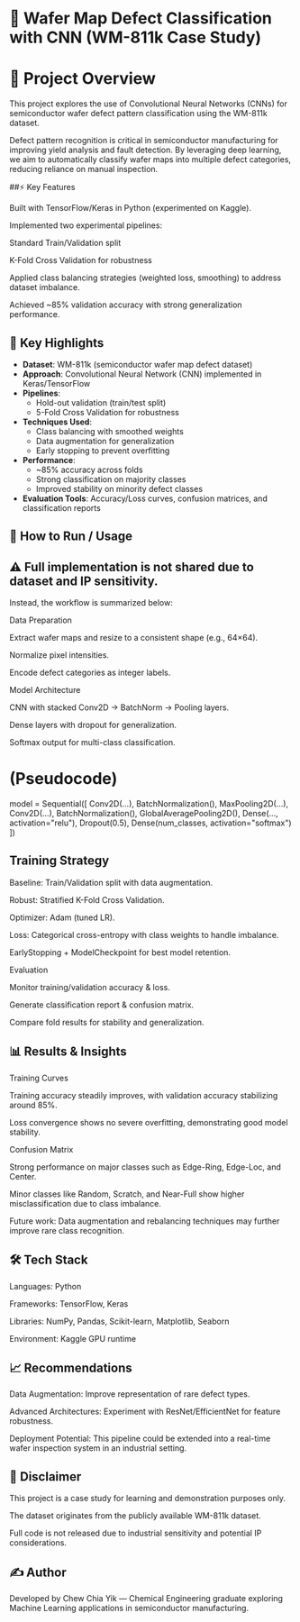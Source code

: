 # 🧠 Wafer Map Defect Classification with CNN (WM-811k Case Study)
# 📌 Project Overview

This project explores the use of Convolutional Neural Networks (CNNs) for semiconductor wafer defect pattern classification using the WM-811k dataset.

Defect pattern recognition is critical in semiconductor manufacturing for improving yield analysis and fault detection. By leveraging deep learning, we aim to automatically classify wafer maps into multiple defect categories, reducing reliance on manual inspection.

##⚡ Key Features

Built with TensorFlow/Keras in Python (experimented on Kaggle).

Implemented two experimental pipelines:

Standard Train/Validation split

K-Fold Cross Validation for robustness

Applied class balancing strategies (weighted loss, smoothing) to address dataset imbalance.

Achieved ~85% validation accuracy with strong generalization performance.

## 🔑 Key Highlights

- **Dataset**: WM-811k (semiconductor wafer map defect dataset)  
- **Approach**: Convolutional Neural Network (CNN) implemented in Keras/TensorFlow  
- **Pipelines**:  
  - Hold-out validation (train/test split)  
  - 5-Fold Cross Validation for robustness  
- **Techniques Used**:  
  - Class balancing with smoothed weights  
  - Data augmentation for generalization  
  - Early stopping to prevent overfitting  
- **Performance**:  
  - ~85% accuracy across folds  
  - Strong classification on majority classes  
  - Improved stability on minority defect classes  
- **Evaluation Tools**: Accuracy/Loss curves, confusion matrices, and classification reports  

## 🚀 How to Run / Usage

## ⚠️ Full implementation is not shared due to dataset and IP sensitivity.
Instead, the workflow is summarized below:

Data Preparation

Extract wafer maps and resize to a consistent shape (e.g., 64×64).

Normalize pixel intensities.

Encode defect categories as integer labels.

Model Architecture

CNN with stacked Conv2D → BatchNorm → Pooling layers.

Dense layers with dropout for generalization.

Softmax output for multi-class classification.

# (Pseudocode)
model = Sequential([
    Conv2D(...), BatchNormalization(), MaxPooling2D(...),
    Conv2D(...), BatchNormalization(), GlobalAveragePooling2D(),
    Dense(..., activation="relu"), Dropout(0.5),
    Dense(num_classes, activation="softmax")
])

## Training Strategy

Baseline: Train/Validation split with data augmentation.

Robust: Stratified K-Fold Cross Validation.

Optimizer: Adam (tuned LR).

Loss: Categorical cross-entropy with class weights to handle imbalance.

EarlyStopping + ModelCheckpoint for best model retention.

Evaluation

Monitor training/validation accuracy & loss.

Generate classification report & confusion matrix.

Compare fold results for stability and generalization.

## 📊 Results & Insights
Training Curves

Training accuracy steadily improves, with validation accuracy stabilizing around 85%.

Loss convergence shows no severe overfitting, demonstrating good model stability.

Confusion Matrix

Strong performance on major classes such as Edge-Ring, Edge-Loc, and Center.

Minor classes like Random, Scratch, and Near-Full show higher misclassification due to class imbalance.

Future work: Data augmentation and rebalancing techniques may further improve rare class recognition.

## 🛠 Tech Stack

Languages: Python

Frameworks: TensorFlow, Keras

Libraries: NumPy, Pandas, Scikit-learn, Matplotlib, Seaborn

Environment: Kaggle GPU runtime

## 📈 Recommendations

Data Augmentation: Improve representation of rare defect types.

Advanced Architectures: Experiment with ResNet/EfficientNet for feature robustness.

Deployment Potential: This pipeline could be extended into a real-time wafer inspection system in an industrial setting.

## 📌 Disclaimer

This project is a case study for learning and demonstration purposes only.

The dataset originates from the publicly available WM-811k dataset.

Full code is not released due to industrial sensitivity and potential IP considerations.

## ✍️ Author

Developed by Chew Chia Yik — Chemical Engineering graduate exploring Machine Learning applications in semiconductor manufacturing.
